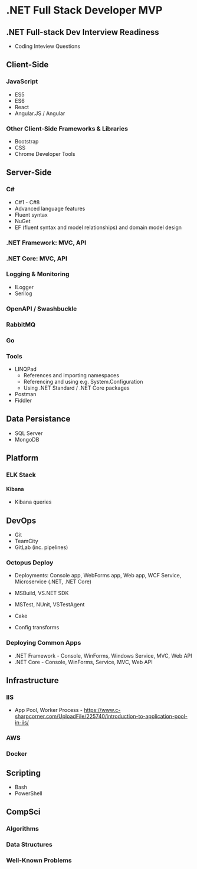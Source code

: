 # .NET Full Stack Developer MVP

## .NET Full-stack Dev Interview Readiness
- Coding Inteview Questions

## Client-Side
### JavaScript
- ES5
- ES6
- React
- Angular.JS / Angular
### Other Client-Side Frameworks & Libraries
- Bootstrap
- CSS
- Chrome Developer Tools

## Server-Side
### C#
- C#1 - C#8
- Advanced language features
- Fluent syntax
- NuGet
- EF (fluent syntax and model relationships) and domain model design

### .NET Framework: MVC, API
### .NET Core: MVC, API
### Logging & Monitoring
- ILogger
- Serilog
### OpenAPI / Swashbuckle
### RabbitMQ
### Go
### Tools
- LINQPad
  - References and importing namespaces
  - Referencing and using e.g. System.Configuration
  - Using .NET Standard / .NET Core packages
- Postman
- Fiddler

## Data Persistance
- SQL Server
- MongoDB

## Platform
### ELK Stack
#### Kibana
- Kibana queries

## DevOps
- Git
- TeamCity
- GitLab (inc. pipelines)
### Octopus Deploy
- Deployments: Console app, WebForms app, Web app, WCF Service, Microservice (.NET, .NET Core)

- MSBuild, VS.NET SDK
- MSTest, NUnit, VSTestAgent
- Cake
- Config transforms
### Deploying Common Apps
- .NET Framework - Console, WinForms, Windows Service, MVC, Web API
- .NET Core - Console, WinForms, Service, MVC, Web API

## Infrastructure
### IIS
- App Pool, Worker Process - https://www.c-sharpcorner.com/UploadFile/225740/introduction-to-application-pool-in-iis/

### AWS
### Docker

## Scripting
- Bash
- PowerShell

## CompSci
### Algorithms

### Data Structures

### Well-Known Problems
